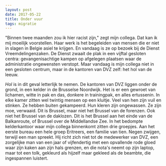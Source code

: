 ```yaml
---
layout: post
date: 2017-05-22
title: Onder vuur
tags: migratie
---
```


"Binnen twee maanden zou ik hier racist zijn," zegt mijn collega. Dat kan ik mij moeilijk voorstellen. Haar werk is het begeleiden van mensen die er niet in slagen in Belgie asiel te krijgen. En vandaag is ze op bezoek bij de Dienst Vreemdelingenzaken. De Dienst zwaait de plak in een vijftal gesloten centra: gevangenisachtige kampen op afgelegen plaatsen waar de administratie ongewensten verstopt. Maar vandaag is mijn collega niet in een gesloten centrum, maar in de kantoren van DVZ zelf: het hol van de leeuw.

*Hol* is in dit geval letterlijk te nemen. De kantoren van DVZ liggen onder de grond, in een kelder in de Brusselse Noordwijk. Het is er een gewroet van lichamen, witte in pak en das, donkere in trainingpak, en alles ertussenin. In elke kamer zitten wel twintig mensen op een kluitje. Veel van hen zijn vuil en stinken. Ze hebben buiten gekampeerd. Hun kleren zijn ongewassen. Ze zijn moe, verwaaid. Dit is Brussel, maar niet het Brussel van de forenzen. Ook niet het Brussel van de daklozen. Dit is het Brussel aan het einde van de Balkanroute, of Brussel over de Middellandse Zee. In het bedompte kelderkantoor waar mijn collega binnenkomt zitten drie groepjes. Aan het eerste bureau een hele groep Eritreers, een familie van tien. Negen zwijgen, terwijl een man spreekt. Hij richt zich niet tot de medewerker van DVZ, een zorgelijke man van een jaar of vijfendertig met een opvallende rode gloed waar zijn kaken aan zijn hals grenzen, en die nota's neemt op zijn laptop, maar tot een tolk, gekleurd als hijzelf maar gekleed als de beambte, die ingespannen luistert.